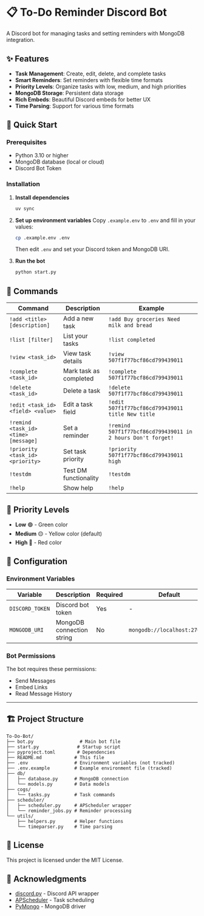 # 📋 To-Do Reminder Discord Bot

A Discord bot for managing tasks and setting reminders with MongoDB integration.

## ✨ Features

- **Task Management**: Create, edit, delete, and complete tasks
- **Smart Reminders**: Set reminders with flexible time formats
- **Priority Levels**: Organize tasks with low, medium, and high priorities
- **MongoDB Storage**: Persistent data storage
- **Rich Embeds**: Beautiful Discord embeds for better UX
- **Time Parsing**: Support for various time formats

## 🚀 Quick Start

### Prerequisites

- Python 3.10 or higher
- MongoDB database (local or cloud)
- Discord Bot Token

### Installation

1. **Install dependencies**
   ```bash
   uv sync
   ```

2. **Set up environment variables**
   Copy `.example.env` to `.env` and fill in your values:
   ```bash
   cp .example.env .env
   ```
   Then edit `.env` and set your Discord token and MongoDB URI.

3. **Run the bot**
   ```bash
   python start.py
   ```

## 📖 Commands

| Command | Description | Example |
|---------|-------------|---------|
| `!add <title> [description]` | Add a new task | `!add Buy groceries Need milk and bread` |
| `!list [filter]` | List your tasks | `!list completed` |
| `!view <task_id>` | View task details | `!view 507f1f77bcf86cd799439011` |
| `!complete <task_id>` | Mark task as completed | `!complete 507f1f77bcf86cd799439011` |
| `!delete <task_id>` | Delete a task | `!delete 507f1f77bcf86cd799439011` |
| `!edit <task_id> <field> <value>` | Edit a task field | `!edit 507f1f77bcf86cd799439011 title New title` |
| `!remind <task_id> <time> [message]` | Set a reminder | `!remind 507f1f77bcf86cd799439011 in 2 hours Don't forget!` |
| `!priority <task_id> <priority>` | Set task priority | `!priority 507f1f77bcf86cd799439011 high` |
| `!testdm` | Test DM functionality | `!testdm` |
| `!help` | Show help | `!help` |


## 🎯 Priority Levels

- **Low** 🟢 - Green color
- **Medium** 🟡 - Yellow color (default)
- **High** 🔴 - Red color

## 🔧 Configuration

### Environment Variables

| Variable | Description | Required | Default |
|----------|-------------|----------|---------|
| `DISCORD_TOKEN` | Discord bot token | Yes | - |
| `MONGODB_URI` | MongoDB connection string | No | `mongodb://localhost:27017/` |

### Bot Permissions

The bot requires these permissions:
- Send Messages
- Embed Links
- Read Message History

---

## 🏗️ Project Structure

```
To-Do-Bot/
├── bot.py                 # Main bot file
├── start.py              # Startup script
├── pyproject.toml        # Dependencies
├── README.md            # This file
├── .env                 # Environment variables (not tracked)
├── .env.example         # Example environment file (tracked)
├── db/
│   ├── database.py      # MongoDB connection
│   └── models.py        # Data models
├── cogs/
│   └── tasks.py         # Task commands
├── scheduler/
│   ├── scheduler.py     # APScheduler wrapper
│   └── reminder_jobs.py # Reminder processing
└── utils/
    ├── helpers.py       # Helper functions
    └── timeparser.py    # Time parsing
```

## 📝 License

This project is licensed under the MIT License.

## 🙏 Acknowledgments

- [discord.py](https://discordpy.readthedocs.io/) - Discord API wrapper
- [APScheduler](https://apscheduler.readthedocs.io/) - Task scheduling
- [PyMongo](https://pymongo.readthedocs.io/) - MongoDB driver
